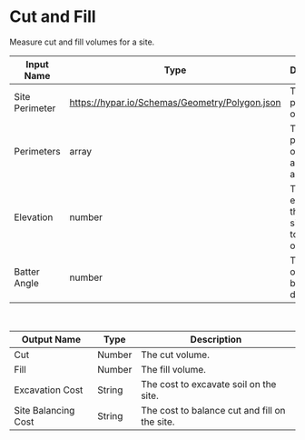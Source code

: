 

# Cut and Fill

Measure cut and fill volumes for a site.

|Input Name|Type|Description|
|---|---|---|
|Site Perimeter|https://hypar.io/Schemas/Geometry/Polygon.json|The perimeter of the site.|
|Perimeters|array|The perimeters of the cut and fill areas.|
|Elevation|number|The elevation of the final site relative to the site origin.|
|Batter Angle|number|The angle of fill battering in degrees.|


<br>

|Output Name|Type|Description|
|---|---|---|
|Cut|Number|The cut volume.|
|Fill|Number|The fill volume.|
|Excavation Cost|String|The cost to excavate soil on the site.|
|Site Balancing Cost|String|The cost to balance cut and fill on the site.|

